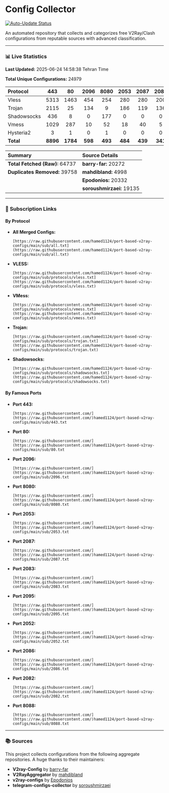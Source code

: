 # Config Collector

[![Auto-Update Status](https://github.com/hamed1124/port-based-v2ray-configs/actions/workflows/main.yml/badge.svg)](https://github.com/hamed1124/port-based-v2ray-configs/actions/workflows/main.yml)

An automated repository that collects and categorizes free V2Ray/Clash configurations from reputable sources with advanced classification.

---

### 📊 Live Statistics

**Last Updated:** 2025-06-24 14:58:38 Tehran Time

**Total Unique Configurations:** 24979

<!-- STATS_TABLE_START -->
| Protocol | 443 | 80 | 2096 | 8080 | 2053 | 2087 | 2083 | 2095 | 2052 | 2086 | 2082 | 8088 | Total |
|:---| :---: | :---: | :---: | :---: | :---: | :---: | :---: | :---: | :---: | :---: | :---: | :---: |:---:|
| Vless | 5313 | 1463 | 454 | 254 | 280 | 280 | 200 | 123 | 170 | 95 | 89 | 15 | **14693** |
| Trojan | 2115 | 25 | 134 | 9 | 186 | 119 | 136 | 0 | 0 | 0 | 0 | 0 | **4060** |
| Shadowsocks | 436 | 8 | 0 | 177 | 0 | 0 | 0 | 0 | 0 | 0 | 0 | 0 | **3461** |
| Vmess | 1029 | 287 | 10 | 52 | 18 | 40 | 5 | 124 | 23 | 18 | 23 | 1 | **2688** |
| Hysteria2 | 3 | 1 | 0 | 1 | 0 | 0 | 0 | 0 | 0 | 0 | 0 | 0 | **40** |
| **Total** | **8896** | **1784** | **598** | **493** | **484** | **439** | **341** | **247** | **193** | **113** | **112** | **16** | **13716** |
<!-- STATS_TABLE_END -->

<!-- SOURCE_STATS_START -->
| Summary | Source Details |
|:---|:---|
| **Total Fetched (Raw):** 64737 | **barry-far:** 20272 |
| **Duplicates Removed:** 39758 | **mahdibland:** 4998 |
|  | **Epodonios:** 20332 |
|  | **soroushmirzaei:** 19135 |
<!-- SOURCE_STATS_END -->

---

### 🚀 Subscription Links

#### By Protocol

- **All Merged Configs:**
  ```
  [https://raw.githubusercontent.com/hamed1124/port-based-v2ray-configs/main/sub/all.txt](https://raw.githubusercontent.com/hamed1124/port-based-v2ray-configs/main/sub/all.txt)
  ```
- **VLESS:**
  ```
  [https://raw.githubusercontent.com/hamed1124/port-based-v2ray-configs/main/sub/protocols/vless.txt](https://raw.githubusercontent.com/hamed1124/port-based-v2ray-configs/main/sub/protocols/vless.txt)
  ```
- **VMess:**
  ```
  [https://raw.githubusercontent.com/hamed1124/port-based-v2ray-configs/main/sub/protocols/vmess.txt](https://raw.githubusercontent.com/hamed1124/port-based-v2ray-configs/main/sub/protocols/vmess.txt)
  ```
- **Trojan:**
  ```
  [https://raw.githubusercontent.com/hamed1124/port-based-v2ray-configs/main/sub/protocols/trojan.txt](https://raw.githubusercontent.com/hamed1124/port-based-v2ray-configs/main/sub/protocols/trojan.txt)
  ```
- **Shadowsocks:**
  ```
  [https://raw.githubusercontent.com/hamed1124/port-based-v2ray-configs/main/sub/protocols/shadowsocks.txt](https://raw.githubusercontent.com/hamed1124/port-based-v2ray-configs/main/sub/protocols/shadowsocks.txt)
  ```

#### By Famous Ports

<!-- PORT_LINKS_START -->
- **Port 443:**
  ```
  [https://raw.githubusercontent.com/](https://raw.githubusercontent.com/)hamed1124/port-based-v2ray-configs/main/sub/443.txt
  ```
- **Port 80:**
  ```
  [https://raw.githubusercontent.com/](https://raw.githubusercontent.com/)hamed1124/port-based-v2ray-configs/main/sub/80.txt
  ```
- **Port 2096:**
  ```
  [https://raw.githubusercontent.com/](https://raw.githubusercontent.com/)hamed1124/port-based-v2ray-configs/main/sub/2096.txt
  ```
- **Port 8080:**
  ```
  [https://raw.githubusercontent.com/](https://raw.githubusercontent.com/)hamed1124/port-based-v2ray-configs/main/sub/8080.txt
  ```
- **Port 2053:**
  ```
  [https://raw.githubusercontent.com/](https://raw.githubusercontent.com/)hamed1124/port-based-v2ray-configs/main/sub/2053.txt
  ```
- **Port 2087:**
  ```
  [https://raw.githubusercontent.com/](https://raw.githubusercontent.com/)hamed1124/port-based-v2ray-configs/main/sub/2087.txt
  ```
- **Port 2083:**
  ```
  [https://raw.githubusercontent.com/](https://raw.githubusercontent.com/)hamed1124/port-based-v2ray-configs/main/sub/2083.txt
  ```
- **Port 2095:**
  ```
  [https://raw.githubusercontent.com/](https://raw.githubusercontent.com/)hamed1124/port-based-v2ray-configs/main/sub/2095.txt
  ```
- **Port 2052:**
  ```
  [https://raw.githubusercontent.com/](https://raw.githubusercontent.com/)hamed1124/port-based-v2ray-configs/main/sub/2052.txt
  ```
- **Port 2086:**
  ```
  [https://raw.githubusercontent.com/](https://raw.githubusercontent.com/)hamed1124/port-based-v2ray-configs/main/sub/2086.txt
  ```
- **Port 2082:**
  ```
  [https://raw.githubusercontent.com/](https://raw.githubusercontent.com/)hamed1124/port-based-v2ray-configs/main/sub/2082.txt
  ```
- **Port 8088:**
  ```
  [https://raw.githubusercontent.com/](https://raw.githubusercontent.com/)hamed1124/port-based-v2ray-configs/main/sub/8088.txt
  ```
<!-- PORT_LINKS_END -->

---

### 📚 Sources

This project collects configurations from the following aggregate repositories. A huge thanks to their maintainers:

- **V2ray-Config** by [barry-far](https://github.com/barry-far/V2ray-Config)
- **V2RayAggregator** by [mahdibland](https://github.com/mahdibland/V2RayAggregator)
- **v2ray-configs** by [Epodonios](https://github.com/Epodonios/v2ray-configs)
- **telegram-configs-collector** by [soroushmirzaei](https://github.com/soroushmirzaei/telegram-configs-collector)

